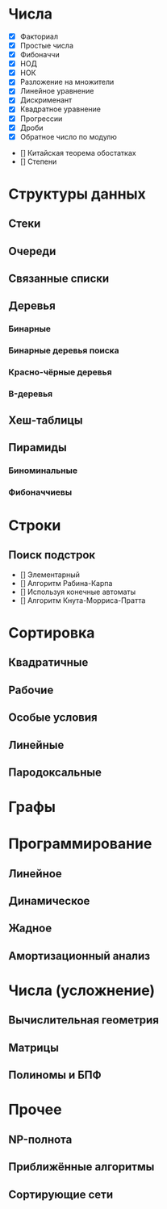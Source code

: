 # Числа
* [x] Факториал
* [x] Простые числа
* [x] Фибоначчи
* [x] НОД
* [x] НОК
* [x] Разложение на множители
* [x] Линейное уравнение
* [x] Дискрименант
* [x] Квадратное уравнение
* [x] Прогрессии
* [x] Дроби
* [x] Обратное число по модулю
* [] Китайская теорема обостатках
* [] Степени



# Структуры данных
## Стеки
## Очереди
## Связанные списки
## Деревья
### Бинарные
### Бинарные деревья поиска
### Красно-чёрные деревья
### B-деревья
## Хеш-таблицы
## Пирамиды
### Биноминальные
### Фибоначчиевы

# Строки
## Поиск подстрок
* [] Элементарный
* [] Алгоритм Рабина-Карпа
* [] Используя конечные автоматы
* [] Алгоритм Кнута-Морриса-Пратта

# Сортировка

## Квадратичные
## Рабочие
## Особые условия
## Линейные
## Пародоксальные

# Графы

# Программирование

## Линейное
## Динамическое
## Жадное
## Амортизационный анализ

#  Числа (усложнение)
## Вычислительная геометрия
## Матрицы
## Полиномы и БПФ

#  Прочее
## NP-полнота
## Приближённые алгоритмы
## Сортирующие сети